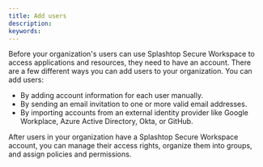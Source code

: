 ```yaml
---
title: Add users
description:
keywords:
---
```


Before your organization's users can use Splashtop Secure Workspace to access applications and resources, they need to have an account. There are a few different ways you can add users to your organization.
You can add users:

* By adding account information for each user manually.
* By sending an email invitation to one or more valid email addresses.
* By importing accounts from an external identity provider like Google Workplace, Azure Active Directory, Okta, or GitHub.

After users in your organization have a Splashtop Secure Workspace account, you can manage their access rights, organize them into groups, and assign policies and permissions.